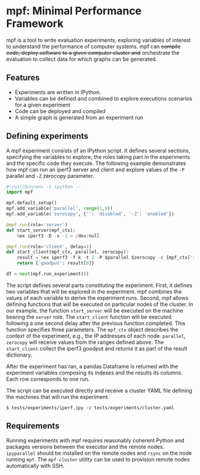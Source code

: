 # mpf: Minimal Performance Framework

mpf is a tool to write evaluation experiments, exploring variables of interest to understand the performance of computer systems. mpf can ~~compile code, deploy software to a given computer cluster and~~ orchestrate the evaluation to collect data for which graphs can be generated.

## Features

* Experiments are written in IPython.
* Variables can be defined and combined to explore executions scenarios for a given experiment
* Code can be deployed and compiled
* A simple graph is generated from an experiment run

## Defining experiments

A mpf experiment consists of an IPython script. It defines several sections, specifying the variables to explore, the roles taking part in the experiments and the specific code they execute. The following example demonstrates how mpf can run an iperf3 server and client and explore values of the `-P` parallel and `-Z` zerocopy parameter.

```python
#!/usr/bin/env -S ipython --
import mpf

mpf.default_setup()
mpf.add_variable('parallel', range(1,9))
mpf.add_variable('zerocopy', {'': 'disabled', '-Z': 'enabled'})

@mpf.run(role='server')
def start_server(mpf_ctx):
    %ex iperf3 -D -s -1 > /dev/null

@mpf.run(role='client', delay=1)
def start_client(mpf_ctx, parallel, zerocopy):
    result = %ex iperf3 -f k -t 2 -P $parallel $zerocopy -c {mpf_ctx['roles']['server']['interfaces'][0]['ip']} | tail -n 3 | grep -ioE "[0-9.]+ [kmg]bits"
    return {'goodput': result[0]}

df = next(mpf.run_experiment())
```

The script defines several parts constituting the experiment. First, it defines two variables that will be explored in the experiment. mpf combines the values of each variable to derive the experiment runs. Second, mpf allows defining functions that will be executed on particular nodes of the cluster. In our example, the function `start_server` will be executed on the machine bearing the `server` role. The `start_client` function will be executed following a one second delay after the previous function completed.
This function specifies three parameters. The `mpf_ctx` object describes the context of the experiment, e.g., the IP addresses of each node. `parallel`, `zerocopy` will receive values from the ranges defined above. The `start_client` collect the iperf3 goodput and returns it as part of the result dictionary.

After the experiment has ran, a pandas Dataframe is returned with the experiment variables composing its indexes and the results its columns. Each row corresponds to one run.

The script can be executed directly and receive a cluster YAML file defining the machines that will run the experiment.

```
$ tests/experiments/iperf.ipy -c tests/experiments/cluster.yaml
```

## Requirements

Running experiments with mpf requires reasonably coherent Python and packages versions between the executor and the remote nodes.
`ipyparallel` should be installed on the remote nodes and `rsync` on the node running `mpf`.
The `mpf-cluster` utility can be used to provision remote nodes automatically with SSH.
